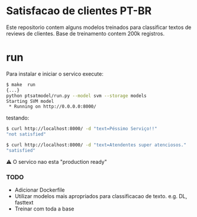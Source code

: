# Satisfacao de clientes PT-BR
Este repositorio contem alguns modelos treinados para classificar textos de reviews de clientes. Base de treinamento contem 200k registros. 

# run

Para instalar e iniciar o servico execute:

```bash
$ make  run
{...}
python ptsatmodel/run.py --model svm --storage models
Starting SVM model
 * Running on http://0.0.0.0:8000/
```

testando:

```bash
$ curl http://localhost:8000/ -d "text=Péssimo Serviço!!"
"not satisfied"

$ curl http://localhost:8000/ -d "text=Atendentes super atenciosos."
"satisfied"
```

:warning: O servico nao esta "production ready"


 ### TODO
 - Adicionar Dockerfile
 - Utilizar modelos mais apropriados para classificacao de texto. e.g. DL, fasttext
 - Treinar com toda a base
 
 
